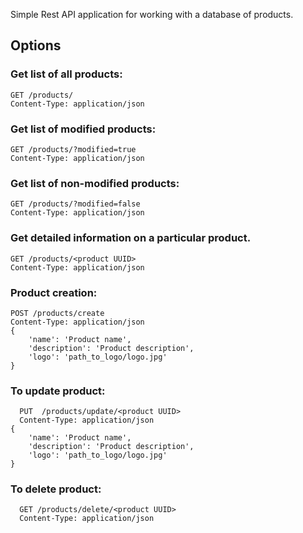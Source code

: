 Simple Rest API application for working with a database of products.

## Options

### Get list of all products:
```
GET /products/
Content-Type: application/json
```

### Get list of modified products:
```
GET /products/?modified=true
Content-Type: application/json
```

### Get list of non-modified products:
```
GET /products/?modified=false
Content-Type: application/json
```

### Get detailed information on a particular product.
```
GET /products/<product UUID>
Content-Type: application/json
```

### Product creation:
```
POST /products/create
Content-Type: application/json
{
    'name': 'Product name',
    'description': 'Product description',
    'logo': 'path_to_logo/logo.jpg'
}
  ```

### To update product:
```
  PUT  /products/update/<product UUID>
  Content-Type: application/json
{
    'name': 'Product name',
    'description': 'Product description',
    'logo': 'path_to_logo/logo.jpg'
}
  ```

### To delete product:
```
  GET /products/delete/<product UUID>
  Content-Type: application/json
  ```